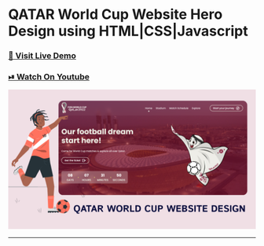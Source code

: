 # QATAR World Cup Website Hero Design using HTML|CSS|Javascript

### [🔗 Visit Live Demo](https://qatar-world-cup.codsfli.com/)

### [⏯ Watch On Youtube]()

![thumbnail](thumbnail.png)

---
